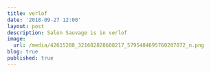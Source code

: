 ```yaml
---
title: verlof
date: '2018-09-27 12:00'
layout: post
description: Salon Sauvage is in verlof
image:
  url: /media/42615288_321682828608217_5795484695760207872_n.png
blog: true
published: true
---
```


